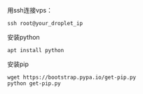 用ssh连接vps：

```shell
ssh root@your_droplet_ip
```

安装python

```shell
apt install python
```

安装pip

```shell
wget https://bootstrap.pypa.io/get-pip.py
python get-pip.py
```

